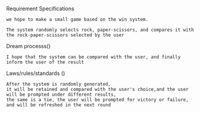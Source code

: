 Requirement Specifications

    we hope to make a small game based on the win system. 
    
    The system randomly selects rock, paper-scissors, and compares it with the rock-paper-scissors selected by the user

Dream processs()

    I hope that the system can be compared with the user, and finally inform the user of the result

Laws/rules/standards ()
 
    After the system is randomly generated, 
    it will be retained and compared with the user's choice,and the user will be prompted under different results, 
    the same is a tie, the user will be prompted for victory or failure, 
    and will be refreshed in the next round
